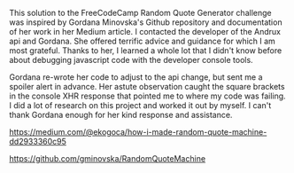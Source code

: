 This solution to the FreeCodeCamp Random Quote Generator challenge
was inspired by Gordana Minovska's Github repository and documentation of her work in her Medium article. I contacted the
developer of the Andrux api and Gordana. She offered terrific advice and guidance for which I am most grateful. Thanks to her, I learned a whole lot that I didn't know before about debugging javascript code with the developer console tools.

Gordana re-wrote her code to adjust to the api change, but sent me a spoiler alert in advance. Her astute observation caught the square brackets in the console XHR response that pointed me to where my code was failing. I did a lot of research on this project and worked it out by myself. I can't thank Gordana enough for her kind response and assistance.

https://medium.com/@ekogoca/how-i-made-random-quote-machine-dd2933360c95

https://github.com/gminovska/RandomQuoteMachine
